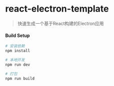 # react-electron-template

> 快速生成一个基于React构建的Electron应用

#### Build Setup

``` bash
# 安装依赖
npm install

# 本地开发
npm run dev

# 打包
npm run build

```